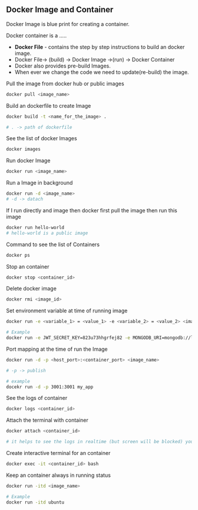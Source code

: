 ## Docker Image and Container

Docker Image is blue print for creating a container.

Docker container is a .....

* **Docker File** - contains the step by step instructions to build an docker image.
* Docker File-> (build) -> Docker Image ->(run) -> Docker Container
* Docker also provides pre-build Images.
* When ever we change the code we need to update(re-build) the image.



Pull the image from docker hub or public images

```bash
docker pull <image_name>
```

Build an dockerfile to create Image

```bash
docker build -t <name_for_the_image> .

# . -> path of dockerfile
```

See the list of docker Images

```bash
docker images
```

Run docker Image

```bash
docker run <image_name>
```

Run a Image in background 

```bash
docker run -d <image_name>
# -d -> datach
```

If I run directly and image then docker first pull the image then run this image

```bash
docker run hello-world 
# hello-world is a public image
```

Command to see the list of Containers

```bash
docker ps
```

Stop an container

```bash
docker stop <container_id>
```

Delete docker image

```bash
docker rmi <image_id>
```

Set environment variable at time of running image

```bash
docker run -e <variable_1> = <value_1> -e <variable_2> = <value_2> <image_name>

# Example
docker run -e JWT_SECRET_KEY=823u73hhgrfej82 -e MONGODB_URI=mongodb://localhost:27017 my-app 
```

Port mapping at the time of run the Image

```bash
docker run -d -p <host_port>:<container_port> <image_name>

# -p -> publish 

# example 
docekr run -d -p 3001:3001 my_app
```

See the logs of container

```bash
docker logs <container_id>
```

Attach the terminal with container

```bash
docker attach <container_id>

# it helps to see the logs in realtime (but screen will be blocked) you need to stop container from another terminal then logs terminal will be free automatically.
```

Create interactive terminal for an container

```bash
docker exec -it <container_id> bash
```

Keep an container always in running status

```bash
docker run -itd <image_name>

# Example
docker run -itd ubuntu
```
